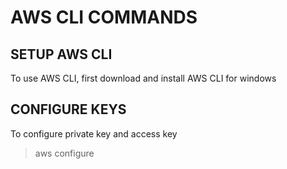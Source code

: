 # AWS CLI COMMANDS

## SETUP AWS CLI
To use AWS CLI, first download and install AWS CLI for windows 

## CONFIGURE KEYS

To configure private key and access key

> aws configure
